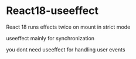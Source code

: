 # React18-useeffect

React 18 runs effects twice on mount in strict mode

useeffect mainly for synchronization

you dont need useeffect for handling user events
